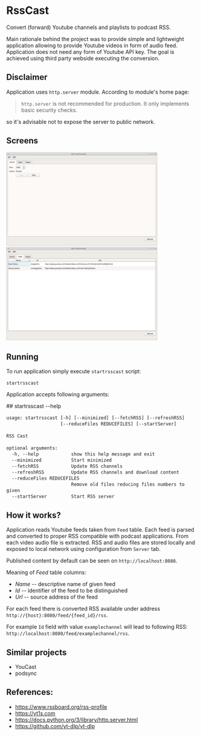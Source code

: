# RssCast

Convert (forward) Youtube channels and playlists to podcast RSS.

Main rationale behind the project was to provide simple and lightweight application allowing to
provide Youtube videos in form of audio feed. Application does not need any form of Youtube API key.
The goal is achieved using third party webside executing the conversion. 


## Disclaimer

Application uses `http.server` module. According to module's home page:
 
> `http.server` is not recommended for production. It only implements basic security checks.

so it's advisable not to expose the server to public network.


## Screens

[![Server tab](doc/mainwindow-server-small.png "Server tab")](doc/mainwindow-server-big.png)
[![Feed tab](doc/mainwindow-feed-small.png "Feed tab")](doc/mainwindow-feed-big.png)


## Running 

To run application simply execute `startrsscast` script:
```
startrsscast
```

Application accepts following arguments:

<!-- insertstart include="doc/cmdargs.md" -->## <a name="main_help"></a> startrsscast --help
```
usage: startrsscast [-h] [--minimized] [--fetchRSS] [--refreshRSS]
                    [--reduceFiles REDUCEFILES] [--startServer]

RSS Cast

optional arguments:
  -h, --help            show this help message and exit
  --minimized           Start minimized
  --fetchRSS            Update RSS channels
  --refreshRSS          Update RSS channels and download content
  --reduceFiles REDUCEFILES
                        Remove old files reducing files numbers to given
  --startServer         Start RSS server
```
<!-- insertend -->


## How it works?

Application reads Youtube feeds taken from `Feed` table. Each feed is parsed and converted to proper RSS 
compatible with podcast applications. From each video audio file is extracted. RSS and audio files are 
stored locally and exposed to local network using configuration from `Server` tab.

Published content by default can be seen on `http://localhost:8080`. 

Meaning of _Feed_ table columns:
- _Name_ -- descriptive name of given feed
- _Id_ -- identifier of the feed to be distinguished
- _Url_ -- source address of the feed

For each feed there is converted RSS available under address `http://{host}:8080/feed/{feed_id}/rss`.

For example `Id` field with value `examplechannel` will lead to following RSS: `http://localhost:8080/feed/examplechannel/rss`. 


## Similar projects

- YouCast
- podsync


## References:

- https://www.rssboard.org/rss-profile
- https://yt1s.com
- https://docs.python.org/3/library/http.server.html
- https://github.com/yt-dlp/yt-dlp
